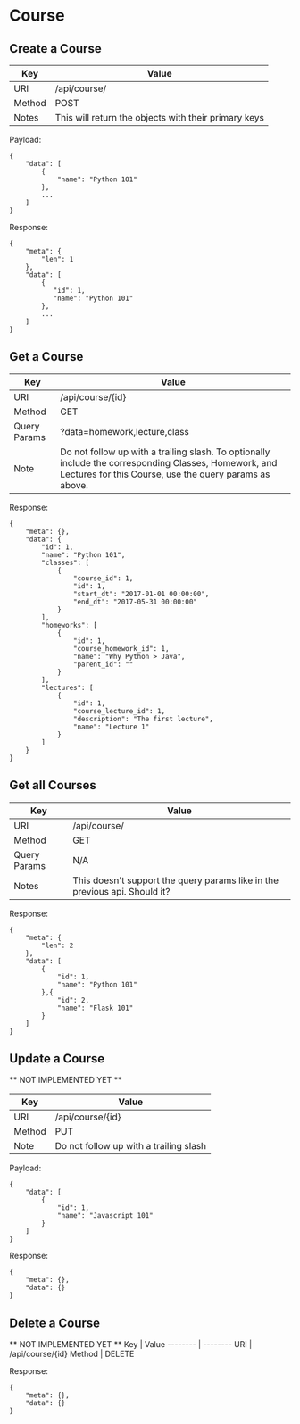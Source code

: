 # Course

## Create a Course
Key      | Value
-------- | --------
URI      | /api/course/
Method   | POST
Notes    | This will return the objects with their primary keys
Payload:

    {
        "data": [
            {
                "name": "Python 101"
            },
            ...
        ]
    }

Response:

    {
        "meta": {
            "len": 1
        },
        "data": [
            {
               "id": 1,
               "name": "Python 101"
            },
            ...
        ]
    }

## Get a Course
Key      | Value
-------- | --------
URI      | /api/course/{id}
Method   | GET
Query Params | ?data=homework,lecture,class
Note     | Do not follow up with a trailing slash. To optionally include the corresponding Classes, Homework, and Lectures for this Course, use the query params as above.

Response:

    {
        "meta": {},
        "data": {
            "id": 1,
            "name": "Python 101",
            "classes": [
                {
                    "course_id": 1,
                    "id": 1,
                    "start_dt": "2017-01-01 00:00:00",
                    "end_dt": "2017-05-31 00:00:00"
                }
            ],
            "homeworks": [
                {
                    "id": 1,
                    "course_homework_id": 1,
                    "name": "Why Python > Java",
                    "parent_id": ""
                }
            ],
            "lectures": [
                {
                    "id": 1,
                    "course_lecture_id": 1,
                    "description": "The first lecture",
                    "name": "Lecture 1"
                }
            ]
        }
    }

## Get all Courses
Key      | Value
-------- | --------
URI      | /api/course/
Method   | GET
Query Params | N/A
Notes    | This doesn't support the query params like in the previous api. Should it?

Response:

    {
        "meta": {
            "len": 2
        },
        "data": [
            {
                "id": 1,
                "name": "Python 101"
            },{
                "id": 2,
                "name": "Flask 101"
            }
        ]
    }

## Update a Course

** NOT IMPLEMENTED YET **

Key      | Value
-------- | --------
URI      | /api/course/{id}
Method   | PUT
Note     | Do not follow up with a trailing slash

Payload:

    {
        "data": [
            {
                "id": 1,
                "name": "Javascript 101"
            }
        ]
    }

Response:

    {
        "meta": {},
        "data": {}
    }

## Delete a Course
** NOT IMPLEMENTED YET **
Key      | Value
-------- | --------
URI      | /api/course/{id}
Method   | DELETE

Response:

    {
        "meta": {},
        "data": {}
    }
